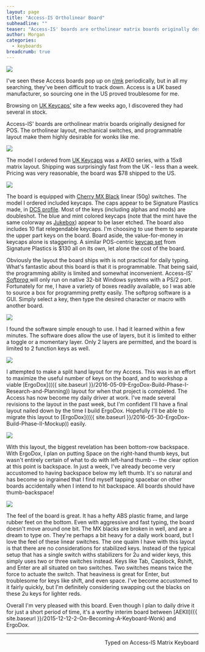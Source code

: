 ```yaml
---
layout: page
title: "Access-IS Ortholinear Board"
subheadline: ""
teaser: "Access-IS' boards are ortholinear matrix boards originally designed for POS. The ortholinear layout, mechanical switches, and programmable layout make them highly desirable for wonks like me."
author: Morgan
categories:
  - keyboards
breadcrumb: true
---
```

![](http://imgur.com/5MLX15s.jpg)

I've seen these Access boards pop up on [r/mk](https://www.reddit.com/r/mechanicalkeyboards) periodically, but in all my searching, they've been difficult to track down. Access is a UK based manufacturer, so sourcing one in the US proved troublesome for me.

Browsing on [UK Keycaps'](http://ukkeycaps.bigcartel.com/) site a few weeks ago, I discovered they had several in stock.

Access-IS' boards are ortholinear matrix boards originally designed for POS. The ortholinear layout, mechanical switches, and programmable layout make them highly desirable for wonks like me.

![](http://imgur.com/DXjbzk4.jpg)

The model I ordered from [UK Keycaps](http://ukkeycaps.bigcartel.com/product/access-is-15x6-ortholinear-matrix-keyboard-mx-black-ps-2) was a AKE0 series, with a 15x8 matrix layout. Shipping was surprisingly fast from the UK - less than a week. Pricing was very reasonable, the board was $78 shipped to the US.

![](http://imgur.com/WWCj8cN.jpg)

The board is equipped with [Cherry MX Black](https://deskthority.net/wiki/Cherry_MX_Black) linear (50g) switches. The model I ordered included keycaps. The caps appear to be Signature Plastics made, in [DCS profile](http://keycapsdirect.com/key-caps.php). Most of the keys (including alphas and mods) are doubleshot. The blue and mint colored keycaps (note that the mint have the same colorway as [Jukebox](http://pimpmykeyboard.com/sa-jukebox-keycap-set/)) appear to be laser etched. The board also includes 10 flat relegendable keycaps. I'm choosing to use them to separate the upper part keys on the board. Board aside, the value-for-money in keycaps alone is staggering. A similar POS-centric [keycap set](http://pimpmykeyboard.com/dsa-ruby-pos-super-system-keycap-set/) from Signature Plastics is $130 all on its own, let alone the cost of the board.

Obviously the layout the board ships with is not practical for daily typing. What's fantastic about this board is that it is programmable. That being said, the programming ability is limited and somewhat inconvenient. Access-IS' [_Softprog_ ](http://www.access-is.com/softprog.php)will only run on native 32-bit Windows systems with a PS/2 port. Fortunately for me, I have a variety of boxes readily available, so I was able to source a box for programming pretty easily. The softprog software is a GUI. Simply select a key, then type the desired character or macro with another board.

![](http://imgur.com/wvtRZ1G.jpg)

I found the software simple enough to use. I had it learned within a few minutes. The software does allow the use of layers, but it is limited to either a toggle or a momentary layer. Only 2 layers are permitted, and the board is limited to 2 function keys as well.

![](http://imgur.com/WeOhcXg.jpg)

I attempted to make a split hand layout for my Access. This was in an effort to maximize the useful number of keys on the board, and to workshop a viable [ErgoDox](({{ site.baseurl }}/2016-05-09-ErgoDox-Build-Phase-I-Research-and-Planning)) layout for when that project is completed. The Access has now become my daily driver at work. I've made several revisions to the layout in the past week, but I'm confident I'll have a final layout nailed down by the time I build ErgoDox. Hopefully I'll be able to migrate this layout to [ErgoDox](({{ site.baseurl }}/2016-05-30-ErgoDox-Build-Phase-II-Mockup)) easily.

![](http://imgur.com/D4hbgNz.jpg)

With this layout, the biggest revelation has been bottom-row backspace. With ErgoDox, I plan on putting Space on the right-hand thumb keys, but wasn't entirely certain of what to do with left-hand thumb -- the clear option at this point is backspace. In just a week, I've already become very accustomed to having backspace below my left thumb. It's so natural and has become so ingrained that I find myself tapping spacebar on other boards accidentally when I intend to hit backspace. All boards should have thumb-backspace!

![](http://imgur.com/hvfEV5k.jpg)

The feel of the board is great. It has a hefty ABS plastic frame, and large rubber feet on the bottom. Even with aggressive and fast typing, the board doesn't move around one bit. The MX blacks are broken in well, and are a dream to type on. They're perhaps a bit heavy for a daily work board, but I love the feel of these linear switches. The one qualm I have with this layout is that there are no considerations for stabilized keys. Instead of the typical setup that has a single switch withs stabilizers for 2u and wider keys, this simply uses two or three switches instead. Keys like Tab, Capslock, Rshift, and Enter are all situated on two switches. Two switches means twice the force to actuate the switch. That heaviness is great for Enter, but troublesome for keys like shift, and even space. I've become accustomed to it fairly quickly, but I'm definitely considering swapping out the blacks on these 2u keys for lighter reds.

Overall I'm very pleased with this board. Even though I plan to daily drive it for just a short period of time, it's a worthy interim board between [AEKII]({{ site.baseurl }}/2015-12-12-2-On-Becoming-A-Keyboard-Wonk) and ErgoDox.

---
<p align="right">Typed on Access-IS Matrix Keyboard</p>
